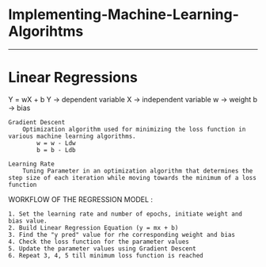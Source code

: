 # Implementing-Machine-Learning-Algorihtms

-------------------------------------------------------------------------------------------------------------------------------------------------------------------------

# Linear Regressions 
  
   Y = wX + b
        Y -> dependent variable 
        X -> independent variable
        w -> weight
        b -> bias

    Gradient Descent
        Optimization algorithm used for minimizing the loss function in various machine learning algorithms.
            w = w - Ldw
            b = b - Ldb
    
    Learning Rate
        Tuning Parameter in an optimization algorithm that determines the step size of each iteration while moving towards the minimum of a loss function
   
WORKFLOW OF THE REGRESSION MODEL :

    1. Set the learning rate and number of epochs, initiate weight and bias value.
    2. Build Linear Regression Equation (y = mx + b)
    3. Find the "y pred" value for rhe corresponding weight and bias
    4. Check the loss function for the parameter values
    5. Update the parameter values using Gradient Descent
    6. Repeat 3, 4, 5 till minimum loss function is reached
